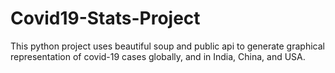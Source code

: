 # Covid19-Stats-Project
This python project uses beautiful soup and public api  to generate graphical representation of covid-19 cases globally, and in India, China, and USA. 
